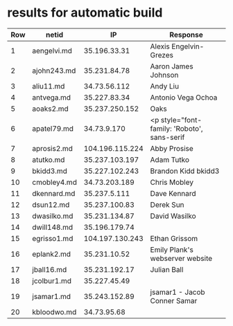 # results for automatic build
|Row|netid|IP|Response|
|--|-----|--|--------|
|1|aengelvi.md|35.196.33.31|<html> <body> Alexis Engelvin-Grezes </body> </html>|
|2|ajohn243.md|35.231.84.78|<html> <body> Aaron James Johnson </body> </html>|
|3|aliu11.md|34.73.56.112|<html> <body> Andy Liu </body> </html>|
|4|antvega.md|35.227.83.34|<html> <body> Antonio Vega Ochoa </body> </html>|
|5|aoaks2.md|35.237.250.152|<html> <body> Oaks </body> </html>|
|6|apatel79.md|34.73.9.170|<html> <head> <meta charset="utf-8"> <link href="https://fonts.googleapis.com/css?family=Roboto:700" rel="stylesheet"> </head> <body> <p style="font-family: 'Roboto', sans-serif|">Ankush Patel</p> </body> </html>|
|7|aprosis2.md|104.196.115.224|<html> <body> Abby Prosise </body> </html>|
|8|atutko.md|35.237.103.197|<html> <body> Adam Tutko </body> </html>|
|9|bkidd3.md|35.227.102.243|<html> <body> Brandon Kidd bkidd3 </body> </html>|
|10|cmobley4.md|34.73.203.189|<html> <body> Chris Mobley </body> </html>|
|11|dkennard.md|35.237.5.111|<html> <body> Dave Kennard </body> </html>|
|12|dsun12.md|35.237.100.83|<html> <body> Derek Sun </body> </html>|
|13|dwasilko.md|35.231.134.87|<html> <body> David Wasilko </body> </html>|
|14|dwill148.md|35.196.179.74||
|15|egrisso1.md|104.197.130.243|<html> <body> Ethan Grissom </body> </html>|
|16|eplank2.md|35.231.10.52|<html> <body> Emily Plank's webserver website </body> </html>|
|17|jball16.md|35.231.192.17|<html> <body> Julian Ball </body> </html>|
|18|jcolbur1.md|35.227.45.49||
|19|jsamar1.md|35.243.152.89|jsamar1 - Jacob Conner Samar|
|20|kbloodwo.md|34.73.95.68|<html> <head> <style> img{ border-radius:50%| width: 300px| height: 300px| } .container { position:relative| text-align: center| color: white| top:30%| font-size: 25px| -webkit-text-stroke: 2px black| } .name{ position: absolute| top: 50%| left: 50%| transform: translate(-50%, -50%)| } .window{ height:100%| width:100%| position:relative| } </style> </head> <body> <div class = "window"> <div class="container"> <div class="name"><h1>Kody Bloodworth</h1></div> <img src = "frog.jpg"> </div> </div> </body> </html>|
|21|lhenslee.md|34.73.119.123|<html> <body> Lane Henslee </body> </html>|
|22|lparke23.md|34.73.48.161|<html> <body> Luke Parker </body> </html>|
|23|lxc297.md|35.229.51.154|<html> <head> <style> body { margin: 0| background-color: #76061e| } .test { background-color: #bf0a30| } .base { margin: 0| padding: 0| width: 100%| height: 50px| color: #ffffff| font-family: "arial", sans-serif| text-align: center| font-size: 20px| } </style> </head> <body> <div class="base" style="background-color: #bf0a30"> Todd Allen </div> <div class="base" style="background-color: #a7092a"></div> <div class="base" style="background-color: #8f0724"></div> </body> </html>|
|24|mbutera.md|35.231.144.251||
|25|rderby1.md|35.231.170.229|<html> <body> Russell Derby </body> </html>|
|26|showel17.md|35.202.186.101|<html> <body> <h1> Spencer Howell </h1> </body> </html>|
|27|sshelby3.md|34.73.12.175||
|28|ssteinb2.md|34.73.57.203|<html> <body> Samuel Steinberg </body> </html>|
|29|tfry2.md|35.196.210.77|<html> <body> Tanner Fry </body> </html>|
|30|twheaton.md|34.73.119.104|<html> <body> Tucker's New Web Server </body> </html>|
|31|yma29.md|34.73.48.64|<html> <body> Yucheng Ma </body> </html>|
|32|ysun60.md|35.237.149.214|<html> <body> Yiming Sun </body> </html>|
